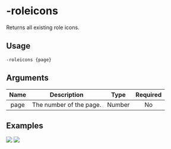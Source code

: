 # -roleicons

Returns all existing role icons.

## Usage

```
-roleicons {page}
```

## Arguments

| Name | Description             | Type   | Required |
| :--: | :---------------------: | :----: | :------: |
| page | The number of the page. | Number | No       |

## Examples

![](https://user-images.githubusercontent.com/111157596/229904608-036a6612-2797-4083-b7c3-5ad3c5674474.png)
![](https://user-images.githubusercontent.com/111157596/229904627-79162dfe-85ba-46f8-b3ff-469b3abd503d.png)